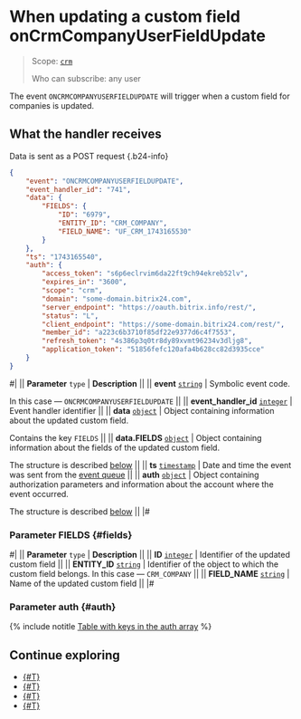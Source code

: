 # When updating a custom field onCrmCompanyUserFieldUpdate

> Scope: [`crm`](../../../../scopes/permissions.md)
>
> Who can subscribe: any user

The event `ONCRMCOMPANYUSERFIELDUPDATE` will trigger when a custom field for companies is updated.

## What the handler receives

Data is sent as a POST request {.b24-info}

```json
{
    "event": "ONCRMCOMPANYUSERFIELDUPDATE",
    "event_handler_id": "741",
    "data": {
        "FIELDS": {
            "ID": "6979",
            "ENTITY_ID": "CRM_COMPANY",
            "FIELD_NAME": "UF_CRM_1743165530"
        }
    },
    "ts": "1743165540",
    "auth": {
        "access_token": "s6p6eclrvim6da22ft9ch94ekreb52lv",
        "expires_in": "3600",
        "scope": "crm",
        "domain": "some-domain.bitrix24.com",
        "server_endpoint": "https://oauth.bitrix.info/rest/",
        "status": "L",
        "client_endpoint": "https://some-domain.bitrix24.com/rest/",
        "member_id": "a223c6b3710f85df22e9377d6c4f7553",
        "refresh_token": "4s386p3q0tr8dy89xvmt96234v3dljg8",
        "application_token": "51856fefc120afa4b628cc82d3935cce"
    }
}
```

#|
|| **Parameter**
`type` | **Description** ||
|| **event**
[`string`](../../../../data-types.md) | Symbolic event code.

In this case — `ONCRMCOMPANYUSERFIELDUPDATE` ||
|| **event_handler_id**
[`integer`](../../../../data-types.md) | Event handler identifier ||
|| **data**
[`object`](../../../../data-types.md) | Object containing information about the updated custom field.

Contains the key `FIELDS` ||
|| **data.FIELDS**
[`object`](../../../../data-types.md) | Object containing information about the fields of the updated custom field.

The structure is described [below](#fields) ||
|| **ts**
[`timestamp`](../../../../data-types.md) | Date and time the event was sent from the [event queue](../../../../events/index.md) ||
|| **auth**
[`object`](../../../../data-types.md) | Object containing authorization parameters and information about the account where the event occurred.

The structure is described [below](#auth) ||
|#

### Parameter FIELDS {#fields}

#|
|| **Parameter**
`type` | **Description** ||
|| **ID**
[`integer`](../../../../data-types.md) | Identifier of the updated custom field ||
|| **ENTITY_ID**
[`string`](../../../../data-types.md) | Identifier of the object to which the custom field belongs. In this case — `CRM_COMPANY` ||
|| **FIELD_NAME**
[`string`](../../../../data-types.md) | Name of the updated custom field ||
|#

### Parameter auth {#auth}

{% include notitle [Table with keys in the auth array](../../../../../_includes/auth-params-in-events.md) %}

## Continue exploring

- [{#T}](../../../../events/index.md)
- [{#T}](../../../../events/event-bind.md)
- [{#T}](./on-crm-company-user-field-add.md)
- [{#T}](./on-crm-company-user-field-delete.md)